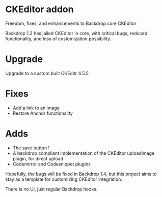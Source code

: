 # CKEditor addon
Freedom, fixes, and enhancements to Backdrop core CKEditor

Backdrop 1.2 has jailed CKEditor in core, with critical bugs, reduced functionality, and loss of customization possibility.

# Upgrade
Upgrade to a custom built CKEditr 4.5.5
# Fixes
- Add a link to an image
- Restore Anchor functionality
# Adds
- The save button !
- A backdrop compliant implementation of the CKEditor uploadimage plugin, for direct upload
- Codemirror and Codesnippet plugins

Hopefully, the bugs will be fixed in Backdrop 1.4, but this project aims to stay as a template for customizing CKEditor integration.

There is no UI, just regular Backdrop hooks.
